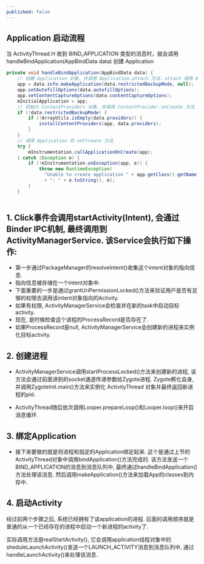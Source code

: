 ```yaml
---
published: false
---
```

## Application 启动流程
当 ActivityThread.H 收到 BIND_APPLICATION 类型的消息时，就会调用 handleBindApplication(AppBindData data) 创建 Application
```java
private void handleBindApplication(AppBindData data) {
    // 创建 Application 对象，并调用 Application.attach 方法，attach 调用 Application.attachBaseContext(Context base)
    app = data.info.makeApplication(data.restrictedBackupMode, null);
    app.setAutofillOptions(data.autofillOptions);
    app.setContentCaptureOptions(data.contentCaptureOptions);
    mInitialApplication = app;
    // 初始化 ContentProviders 对象，并调用 ContentProvider.onCreate 方法
    if (!data.restrictedBackupMode) {
        if (!ArrayUtils.isEmpty(data.providers)) {
            installContentProviders(app, data.providers);
        }
    }
    // 调用 Application 的 onCtreate 方法
    try {
        mInstrumentation.callApplicationOnCreate(app);
    } catch (Exception e) {
        if (!mInstrumentation.onException(app, e)) {
            throw new RuntimeException(
              "Unable to create application " + app.getClass().getName()
              + ": " + e.toString(), e);
        }
    }
  
```




## 1. Click事件会调用startActivity(Intent), 会通过Binder IPC机制, 最终调用到ActivityManagerService. 该Service会执行如下操作:

* 第一步通过PackageManager的resolveIntent()收集这个intent对象的指向信息.
* 指向信息被存储在一个intent对象中.
* 下面重要的一步是通过grantUriPermissionLocked()方法来验证用户是否有足够的权限去调用该intent对象指向的Activity.
* 如果有权限, ActivityManagerService会检查并在新的task中启动目标activity.
* 现在, 是时候检查这个进程的ProcessRecord是否存在了.
* 如果ProcessRecord是null, ActivityManagerService会创建新的进程来实例化目标activity.

## 2. 创建进程
* ActivityManagerService调用startProcessLocked()方法来创建新的进程, 该方法会通过前面讲到的socket通道传递参数给Zygote进程. Zygote孵化自身, 并调用ZygoteInit.main()方法来实例化 ActivityThread 对象并最终返回新进程的pid.

* ActivityThread随后依次调用Looper.prepareLoop()和Looper.loop()来开启消息循环.


## 3. 绑定Application
* 接下来要做的就是将进程和指定的Application绑定起来. 这个是通过上节的ActivityThread对象中调用bindApplication()方法完成的. 该方法发送一个BIND_APPLICATION的消息到消息队列中, 最终通过handleBindApplication()方法处理该消息. 然后调用makeApplication()方法来加载App的classes到内存中.



## 4. 启动Activity
经过前两个步骤之后, 系统已经拥有了该application的进程. 后面的调用顺序就是普通的从一个已经存在的进程中启动一个新进程的activity了.

实际调用方法是realStartActivity(), 它会调用application线程对象中的sheduleLaunchActivity()发送一个LAUNCH_ACTIVITY消息到消息队列中, 通过 handleLaunchActivity()来处理该消息.


